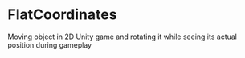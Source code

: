 # FlatCoordinates
Moving object in 2D Unity game and rotating it while seeing its actual position during gameplay
